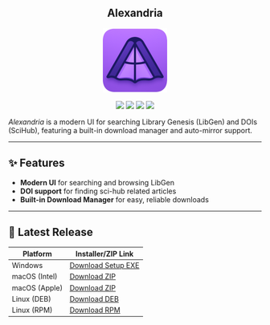 <h2 align="center">Alexandria</h2>
<p align="center">
<img width="128" height="128" src="https://github.com/JoshMiles/alexandria/blob/main/assets/icon.png?raw=true" /> 
</p>
<p align="center">
<a href="https://github.com/JoshMiles/alexandria/releases/latest"><img src="https://img.shields.io/github/v/release/JoshMiles/alexandria?include_prereleases&style=flat-square&label=latest%20release" /></a>
<a href="https://github.com/JoshMiles/alexandria/issues"><img src="https://img.shields.io/github/issues/JoshMiles/alexandria?style=flat-square" /></a>
<a href="https://github.com/JoshMiles/alexandria/stargazers"><img src="https://img.shields.io/github/stars/JoshMiles/alexandria?style=flat-square"/></a>
<a href="https://github.com/JoshMiles/alexandria/blob/main/LICENSE"><img src="https://img.shields.io/github/license/JoshMiles/alexandria?style=flat-square" /></a>
</p>

_Alexandria_ is a modern UI for searching Library Genesis (LibGen) and DOIs (SciHub), featuring a built-in download manager and auto-mirror support.

---
## ✨ Features

- **Modern UI** for searching and browsing LibGen
- **DOI support** for finding sci-hub related articles
- **Built-in Download Manager** for easy, reliable downloads

---
## 🚀 Latest Release

| Platform         | Installer/ZIP Link |
|------------------|-------------------|
| Windows          | [Download Setup EXE](https://github.com/JoshMiles/alexandria/releases/download/v0.1.63/alexandria-0.1.63.Setup.exe) |
| macOS (Intel)    | [Download ZIP](https://github.com/JoshMiles/alexandria/releases/download/v0.1.63/alexandria-darwin-x64-0.1.63.zip) |
| macOS (Apple)    | [Download ZIP](https://github.com/JoshMiles/alexandria/releases/download/v0.1.63/alexandria-darwin-arm64-0.1.63.zip) |
| Linux (DEB)      | [Download DEB](https://github.com/JoshMiles/alexandria/releases/download/v0.1.63/alexandria_0.1.63_amd64.deb) |
| Linux (RPM)      | [Download RPM](https://github.com/JoshMiles/alexandria/releases/download/v0.1.63/alexandria-0.1.63-1.x86_64.rpm) |


